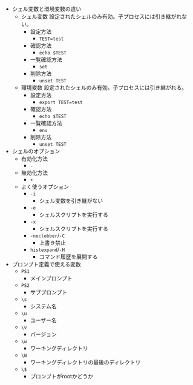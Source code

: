 - シェル変数と環境変数の違い
  - シェル変数
    設定されたシェルのみ有効。子プロセスには引き継がれない。
    - 設定方法
      - `TEST=test`
    - 確認方法
      - `echo $TEST`
    - 一覧確認方法
      - `set`
    - 削除方法
      - `unset TEST`
  - 環境変数
    設定されたシェルのみ有効。子プロセスには引き継がれる。
    - 設定方法
      - `export TEST=test`
    - 確認方法
      - `echo $TEST`
    - 一覧確認方法
      - `env`
    - 削除方法
      - `unset TEST`
- シェルのオプション
  - 有効化方法
    - `-`
  - 無効化方法
    - `+`
  - よく使うオプション
    - `-i`
      - シェル変数を引き継がない
    - `-e`
      - シェルスクリプトを実行する
    - `-x`
      - シェルスクリプトを実行する
    - `-noclobber`/`-C`
      - 上書き禁止
    - `histexpand`/`-H`
      - コマンド履歴を展開する
- プロンプト定義で使える変数
  - `PS1`
    - メインプロンプト
  - `PS2`
    - サブプロンプト
  - `\s`
    - システム名
  - `\u`
    - ユーザー名
  - `\v`
    - バージョン
  - `\w`
    - ワーキングディレクトリ
  - `\W`
    - ワーキングディレクトリの最後のディレクトリ
  - `\$`
    - プロンプトがrootかどうか

